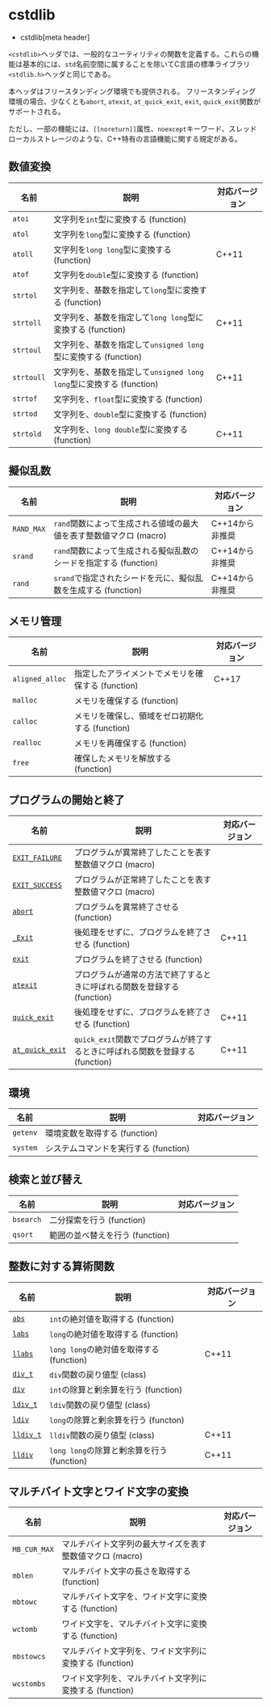 # cstdlib
* cstdlib[meta header]

`<cstdlib>`ヘッダでは、一般的なユーティリティの関数を定義する。これらの機能は基本的には、`std`名前空間に属することを除いてC言語の標準ライブラリ`<stdlib.h>`ヘッダと同じである。

本ヘッダはフリースタンディング環境でも提供される。
フリースタンディング環境の場合、少なくとも`abort`, `atexit`, `at_quick_exit`, `exit`, `quick_exit`関数がサポートされる。

ただし、一部の機能には、`[[noreturn]]`属性、`noexcept`キーワード、スレッドローカルストレージのような、C++特有の言語機能に関する規定がある。


## 数値変換

| 名前 | 説明 | 対応バージョン |
|--------|------|----------------|
| `atoi`     | 文字列を`int`型に変換する (function) | |
| `atol`     | 文字列を`long`型に変換する (function) | |
| `atoll`    | 文字列を`long long`型に変換する (function) | C++11 |
| `atof`     | 文字列を`double`型に変換する (function) | |
| `strtol`   | 文字列を、基数を指定して`long`型に変換する (function) | |
| `strtoll`  | 文字列を、基数を指定して`long long`型に変換する (function) | C++11 |
| `strtoul`  | 文字列を、基数を指定して`unsigned long`型に変換する (function) | |
| `strtoull` | 文字列を、基数を指定して`unsigned long long`型に変換する (function) | C++11 |
| `strtof`   | 文字列を、`float`型に変換する (function) | |
| `strtod`   | 文字列を、`double`型に変換する (function) | |
| `strtold`  | 文字列を、`long double`型に変換する (function) | C++11 |


## 擬似乱数

| 名前 | 説明 | 対応バージョン |
|------------|------------------------------------------|-----------------|
| `RAND_MAX` | `rand`関数によって生成される値域の最大値を表す整数値マクロ (macro) | C++14から非推奨 |
| `srand`    | `rand`関数によって生成される擬似乱数のシードを指定する (function) | C++14から非推奨 |
| `rand`     | `srand`で指定されたシードを元に、擬似乱数を生成する (function) | C++14から非推奨 |


## メモリ管理

| 名前 | 説明 | 対応バージョン |
|------|------|----------------|
| `aligned_alloc` | 指定したアライメントでメモリを確保する (function) | C++17 |
| `malloc`  | メモリを確保する (function) | |
| `calloc`  | メモリを確保し、領域をゼロ初期化する (function) | |
| `realloc` | メモリを再確保する (function) | |
| `free`    | 確保したメモリを解放する (function) | |


## プログラムの開始と終了

| 名前 | 説明 | 対応バージョン |
|-----------------|--------------------------------------------------------|-------|
| [`EXIT_FAILURE`](cstdlib/exit_failure.md)  | プログラムが異常終了したことを表す整数値マクロ (macro) | |
| [`EXIT_SUCCESS`](cstdlib/exit_success.md)  | プログラムが正常終了したことを表す整数値マクロ (macro) | |
| [`abort`](cstdlib/abort.md) | プログラムを異常終了させる (function) | |
| [`_Exit`](cstdlib/exit_.md) | 後処理をせずに、プログラムを終了させる (function) | C++11 |
| [`exit`](cstdlib/exit.md) | プログラムを終了させる (function) | |
| [`atexit`](cstdlib/atexit.md) | プログラムが通常の方法で終了するときに呼ばれる関数を登録する (function) | |
| [`quick_exit`](cstdlib/quick_exit.md) | 後処理をせずに、プログラムを終了させる (function) | C++11 |
| [`at_quick_exit`](cstdlib/at_quick_exit.md) | `quick_exit`関数でプログラムが終了するときに呼ばれる関数を登録する (function) | C++11 |


## 環境

| 名前 | 説明 | 対応バージョン |
|----------|------|----------------|
| `getenv` | 環境変数を取得する (function) | |
| `system` | システムコマンドを実行する (function) | |


## 検索と並び替え

| 名前 | 説明 | 対応バージョン |
|------|------|----------------|
| `bsearch` | 二分探索を行う (function) | |
| `qsort`   | 範囲の並べ替えを行う (function) | |


## 整数に対する算術関数

| 名前 | 説明 | 対応バージョン |
|------|------|----------------|
| [`abs`](cstdlib/abs.md)         | `int`の絶対値を取得する (function) | |
| [`labs`](cstdlib/abs.md)        | `long`の絶対値を取得する (function) | |
| [`llabs`](cstdlib/abs.md)       | `long long`の絶対値を取得する (function) | C++11 |
| [`div_t`](cstdlib/div_t.md)     | `div`関数の戻り値型 (class) | |
| [`div`](cstdlib/div.md)         | `int`の除算と剰余算を行う (function) | |
| [`ldiv_t`](cstdlib/ldiv_t.md)   | `ldiv`関数の戻り値型 (class) | |
| [`ldiv`](cstdlib/div.md)        | `long`の除算と剰余算を行う (functon) | |
| [`lldiv_t`](cstdlib/lldiv_t.md) | `lldiv`関数の戻り値型 (class) | C++11 |
| [`lldiv`](cstdlib/div.md)       | `long long`の除算と剰余算を行う (function) | C++11 |


## マルチバイト文字とワイド文字の変換

| 名前 | 説明 | 対応バージョン |
|------|------|----------------|
| `MB_CUR_MAX` | マルチバイト文字列の最大サイズを表す整数値マクロ (macro) 
| `mblen` | マルチバイト文字の長さを取得する (function) | |
| `mbtowc` | マルチバイト文字を、ワイド文字に変換する (function) | |
| `wctomb` | ワイド文字を、マルチバイト文字に変換する (function) | |
| `mbstowcs` | マルチバイト文字列を、ワイド文字列に変換する (function) | |
| `wcstombs` | ワイド文字列を、マルチバイト文字列に変換する (function) | |


